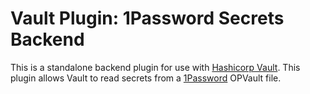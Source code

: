 # Vault Plugin: 1Password Secrets Backend

This is a standalone backend plugin for use with [Hashicorp Vault](https://www.github.com/hashicorp/vault).
This plugin allows Vault to read secrets from a [1Password](https://1password.com) OPVault file.